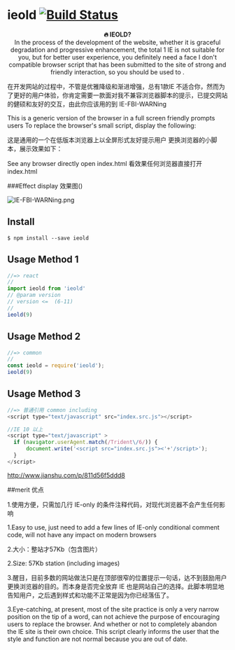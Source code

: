 # ieold  [![Build Status](https://travis-ci.org/sindresorhus/query-string.svg?branch=master)](https://github.com/976500133/IE-FBI-WARNing)


<p align="center"><b>🔥 IEOLD?</b><br>In the process of the development of the website, whether it is graceful degradation and progressive enhancement, the total 1 IE is not suitable for you, but for better user experience, you definitely need a face I don't compatible browser script that has been submitted to the site of strong and friendly interaction, so you should be used to
.</p>



在开发网站的过程中，不管是优雅降级和渐进增强，总有1款IE 不适合你，然而为了更好的用户体验，你肯定需要一款面对我不兼容浏览器脚本的提示，已提交网站的健硕和友好的交互，由此你应该用的到
IE-FBI-WARNing


This is a generic version of the browser in a full screen friendly prompts users
To replace the browser's small script, display the following:


这是通用的一个在低版本浏览器上以全屏形式友好提示用户
更换浏览器的小脚本，展示效果如下：

See any browser directly open index.html
看效果任何浏览器直接打开index.html


###Effect display 效果图()


![IE-FBI-WARNing.png](http://upload-images.jianshu.io/upload_images/1899643-12e8df2d8c6232de.png?imageMogr2/auto-orient/strip%7CimageView2/2/w/1240)



## Install

```
$ npm install --save ieold
```

## Usage Method 1

```js
//=> react
//
import ieold from 'ieold'
// @param version
// version <=  (6-11)
//
ieold(9)

```


## Usage Method 2


```js
//=> common
//
const ieold = require('ieold');
ieold(9)

```


## Usage Method 3

```js
//=> 普通引用 common including
<script type="text/javascript" src="index.src.js"></script>

//IE 10 以上
<script type="text/javascript" >
  if (navigator.userAgent.match(/Trident\/6/)) {
      document.write('<script src="index.src.js"><'+'/script>');
  }
</script>

```



http://www.jianshu.com/p/811d56f5ddd8


##merit 优点

1.使用方便，只需加几行 IE-only 的条件注释代码，对现代浏览器不会产生任何影响

1.Easy to use, just need to add a few lines of IE-only conditional comment code, will not have any impact on modern browsers



2.大小：整站才57Kb（包含图片）

2.Size: 57Kb station (including images)



3.醒目，目前多数的网站做法只是在顶部很窄的位置提示一句话，达不到鼓励用户更换浏览器的目的。而本身是否完全放弃 IE 也是网站自己的选择。此脚本明显地告知用户，之后遇到样式和功能不正常是因为你已经落伍了。

3.Eye-catching, at present, most of the site practice is only a very narrow position on the tip of a word, can not achieve the purpose of encouraging users to replace the browser. And whether or not to completely abandon the IE site is their own choice. This script clearly informs the user that the style and function are not normal because you are out of date.
